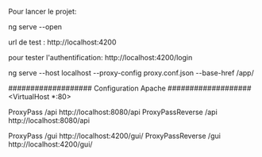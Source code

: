 Pour lancer le projet:

ng serve --open

url de test : http://localhost:4200

pour tester l'authentification:  http://localhost:4200/login

ng serve --host localhost --proxy-config proxy.conf.json --base-href /app/


###################
Configuration Apache 
###################
<VirtualHost *:80>

ProxyPass /api http://localhost:8080/api
ProxyPassReverse /api http://localhost:8080/api


ProxyPass /gui http://localhost:4200/gui/
ProxyPassReverse /gui http://localhost:4200/gui/

</VirtualHost>
